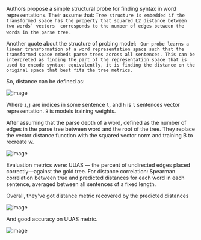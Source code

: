Authors propose a simple structural probe for finding syntax in word representations. Their assume that: `Tree structure is embedded if the transformed space has the property that squared L2 distance between two words’ vectors 
corresponds to the number of edges between the words in the parse tree`. 

Another quote about the structure of probing model: ` Our probe learns a linear transformation of a word representation space such that the transformed space embeds parse trees across all sentences. This can be 
interpreted as finding the part of the representation space that is used to encode syntax; equivalently, it is finding the distance on the original space that best fits the tree metrics.`

So, distance can be defined as:

![image](https://user-images.githubusercontent.com/48170101/133977743-2b1808ca-51a1-4b19-972c-a21d860b0a0c.png)

Where `i`,`j` are indices in some sentence `l`, and `h` is `l` sentences vector representation. `B` is models training weights.

After assuming that the parse depth of a word, defined as the number of edges in the parse tree between word and the root of the tree.
They replace the vector distance function with the squared vector norm and training B to recreate w.

![image](https://user-images.githubusercontent.com/48170101/133977836-f2717383-dda1-40f7-bf64-9e7c3a0c50a0.png)


Evaluation metrics were: UUAS — the percent of undirected edges placed correctly—against the gold tree. For distance correlation: Spearman correlation between true and predicted
distances for each word in each sentence, averaged between all sentences of a fixed length.

Overall, they've got distance metric recovered by the predicted distances

![image](https://user-images.githubusercontent.com/48170101/133977881-f0cc7492-f98e-4ffa-8b1d-8bb53730a4d7.png)

And good accuracy on UUAS metric.

![image](https://user-images.githubusercontent.com/48170101/133977924-e0187cfc-c858-430e-a969-01cc60393e66.png)
